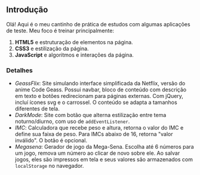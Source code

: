 ## Introdução

Olá! Aqui é o meu cantinho de prática de estudos com algumas aplicações de teste. Meu foco é treinar principalmente:

1. **HTML5** e estruturação de elementos na página.
2. **CSS3** e estilização da página.
3. **JavaScript** e algoritmos e interações da página.

### Detalhes

- _GeassFlix_: Site simulando interface simplificada da Netflix, versão do anime Code Geass. Possui navbar, bloco de conteúdo com descrição em texto e botões redirecionam para páginas externas. Com jQuery, incluí ícones svg e o carrossel. O conteúdo se adapta a tamanhos diferentes de tela.
- _DarkMode_: Site com botão que alterna estilização entre tema noturno/diurno, com uso de `addEventListener`.
- _IMC_: Calculadora que recebe peso e altura, retorna o valor do IMC e define sua faixa de peso. Para IMCs abaixo de 16, retorna "valor inválido". O botão é opcional.
- _Megasena_: Gerador de jogo da Mega-Sena. Escolha até 6 números para um jogo, remova um número ao clicar de novo sobre ele. Ao salvar jogos, eles são impressos em tela e seus valores são armazenados com `localStorage` no navegador.